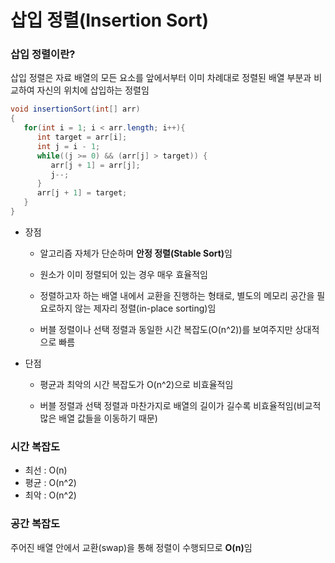 # 삽입 정렬(Insertion Sort)

### 삽입 정렬이란?

삽입 정렬은 자료 배열의 모든 요소를 앞에서부터 이미 차례대로 정렬된 배열 부분과 비교하여 자신의 위치에 삽입하는 정렬임

```Java
void insertionSort(int[] arr)
{
   for(int i = 1; i < arr.length; i++){
      int target = arr[i];
      int j = i - 1;
      while((j >= 0) && (arr[j] > target)) {
         arr[j + 1] = arr[j];
         j--;
      }
      arr[j + 1] = target;
   }
}
```

* 장점
  
  * 알고리즘 자체가 단순하며 <b>안정 정렬(Stable Sort)</b>임
  
  * 원소가 이미 정렬되어 있는 경우 매우 효율적임
  
  * 정렬하고자 하는 배열 내에서 교환을 진행하는 형태로, 별도의 메모리 공간을 필요로하지 않는 제자리 정렬(in-place sorting)임
  
  * 버블 정렬이나 선택 정렬과 동일한 시간 복잡도(O(n^2))를 보여주지만 상대적으로 빠름
  
* 단점

  * 평균과 최악의 시간 복잡도가 O(n^2)으로 비효율적임
  
  * 버블 정렬과 선택 정렬과 마찬가지로 배열의 길이가 길수록 비효율적임(비교적 많은 배열 값들을 이동하기 때문)
  
### 시간 복잡도

* 최선 : O(n)
* 평균 : O(n^2)
* 최악 : O(n^2)

### 공간 복잡도

주어진 배열 안에서 교환(swap)을 통해 정렬이 수행되므로 <b>O(n)</b>임

